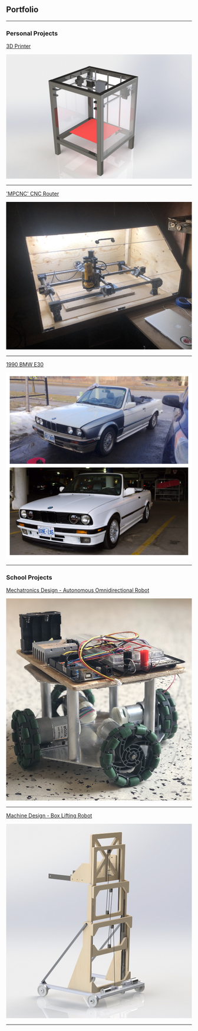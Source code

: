 ## Portfolio

---

### Personal Projects 

[3D Printer](/sample_page)

[<img src="images/Render.JPG?raw=true"/>](/sample_page)

---

['MPCNC' CNC Router](/CNC)

[<img src="images/IMG_3746.JPG?raw=true"/>](/CNC)

---
[1990 BMW E30](/E30)

[<img src="images/IMG_9376.JPG?raw=true"/>](/E30)

---

### School Projects

[Mechatronics Design - Autonomous Omnidirectional Robot](http://example.com/)

<img src="images/IMG_2974.jpg?raw=true"/>

---

[Machine Design - Box Lifting Robot](http://example.com/)

<img src="images/Render w pulley 2.JPG?raw=true"/>


---





